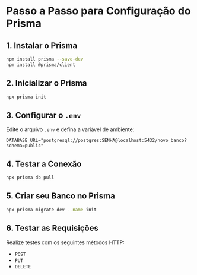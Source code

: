 # Passo a Passo para Configuração do Prisma

## 1. Instalar o Prisma
```sh
npm install prisma --save-dev
npm install @prisma/client
```

## 2. Inicializar o Prisma
```sh
npx prisma init
```

## 3. Configurar o `.env`
Edite o arquivo `.env` e defina a variável de ambiente:
```env
DATABASE_URL="postgresql://postgres:SENHA@localhost:5432/novo_banco?schema=public"
```

## 4. Testar a Conexão
```sh
npx prisma db pull
```

## 5. Criar seu Banco no Prisma
```sh
npx prisma migrate dev --name init
```

## 6. Testar as Requisições
Realize testes com os seguintes métodos HTTP:
- `POST`
- `PUT`
- `DELETE`
